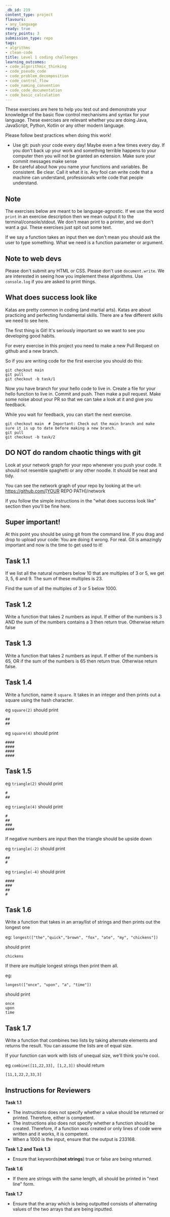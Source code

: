```yaml
---
_db_id: 219
content_type: project
flavours:
- any_language
ready: true
story_points: 3
submission_type: repo
tags:
- algrithms
- clean-code
title: Level 1 coding challenges
learning_outcomes:
- code_algorithmic_thinking
- code_pseudo_code
- code_problem_decomposition
- code_control_flow
- code_naming_convention
- code_code_documentation
- code_basic_calculation
---
```


These exercises are here to help you test out and demonstrate your knowledge of the basic flow control mechanisms and syntax for your language. These exercises are relevant whether you are doing Java, JavaScript, Python, Kotlin or any other modern language.

Please follow best practices when doing this work!

- Use git: push your code every day! Maybe even a few times every day. If you don't back up your work and something terrible happens to your computer then you will not be granted an extension. Make sure your commit messages make sense
- Be careful about how you name your functions and variables. Be consistent. Be clear. Call it what it is. Any fool can write code that a machine can understand, professionals write code that people understand.

## Note

The exercises below are meant to be language-agnostic. If we use the word `print` in an exercise description then we mean output it to the terminal/console/stdout. We don't mean print to a printer, and we don't want a gui. These exercises just spit out some text.

If we say a function takes an input then we don't mean you should ask the user to type something. What we need is a function parameter or argument.

## Note to web devs

Please don't submit any HTML or CSS. Please don't use `document.write`. We are interested in seeing how you implement these algorithms. Use `console.log` if you are asked to print things.

## What does success look like

Katas are pretty common in coding (and martial arts). Katas are about practicing and perfecting fundamental skills. There are a few different skills we need to see here.

The first thing is Git! It's seriously important so we want to see you developing good habits.

For every exercise in this project you need to make a new Pull Request on github and a new branch.

So if you are writing code for the first exercise you should do this:

```
git checkout main
git pull
git checkout -b task/1
```

Now you have branch for your hello code to live in. Create a file for your hello function to live in. Commit and push. Then make a pull request. Make some noise about your PR so that we can take a look at it and give you feedback.

While you wait for feedback, you can start the next exercise.

```
git checkout main  # Important: Check out the main branch and make sure it is up to date before making a new branch.
git pull
git checkout -b task/2
```

## DO NOT do random chaotic things with git

Look at your network graph for your repo whenever you push your code. It should not resemble spaghetti or any other noodle. It should be neat and tidy.

You can see the network graph of your repo by looking at the url: https://github.com/[YOUR REPO PATH]/network

If you follow the simple instructions in the "what does success look like" section then you'll be fine here.

## Super important!

At this point you should be using git from the command line. If you drag and drop to upload your code: You are doing it wrong. For real. Git is amazingly important and now is the time to get used to it!


## Task 1.1

If we list all the natural numbers below 10 that are multiples of 3 or 5, we get 3, 5, 6 and 9. The sum of these multiples is 23.

Find the sum of all the multiples of 3 or 5 below 1000.


## Task 1.2

Write a function that takes 2 numbers as input.
If either of the numbers is 3 AND the sum of the numbers contains a 3 then return true. Otherwise return false

## Task 1.3

Write a function that takes 2 numbers as input.
If either of the numbers is 65, OR if the sum of the numbers is 65 then return true. Otherwise return false.

## Task 1.4

Write a function, name it `square`. It takes in an integer and then prints out a square using the hash character.

eg `square(2)` should print

```
##
##
```

eg `square(4)` should print

```
####
####
####
####
```

## Task 1.5

eg `triangle(2)` should print

```
#
##
```

eg `triangle(4)` should print

```
#
##
###
####
```

If negative numbers are input then the triangle should be upside down

eg `triangle(-2)` should print

```
##
#
```

eg `triangle(-4)` should print

```
####
###
##
#
```

## Task 1.6

Write a function that takes in an array/list of strings and then prints out the longest one

eg: `longest(["the","quick","brown", "fox", "ate", "my", "chickens"])`

should print

```
chickens
```

If there are multiple longest strings then print them all.

eg:

`longest(["once", "upon", "a", "time"])`

should print

```
once
upon
time
```

## Task 1.7

Write a function that combines two lists by taking alternate elements and returns the result. You can assume the lists are of equal size.

If your function can work with lists of unequal size, we'll think you’re cool.

eg `combine([11,22,33], [1,2,3])` should return

```
[11,1,22,2,33,3]
```

## Instructions for Reviewers

**Task 1.1**

- The instructions does not specify whether a value should be returned or printed. Therefore, either is competent.
- The instructions also does not specify whether a function should be created. Therefore, if a function was created or only lines of code were written and it works, it is competent.
- When a 1000 is the input, ensure that the output is 233168.

**Task 1.2 and Task 1.3**

- Ensure that keywords(**not strings**) true or false are being returned.

**Task 1.6**

- If there are strings with the same length, all should be printed in "next line" form.

**Task 1.7**

- Ensure that the array which is being outputted consists of alternating values of the two arrays that are being inputted.
